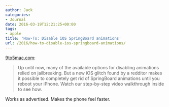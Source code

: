 ```yaml
---
author: Jack
categories:
- Journal
date: 2016-03-19T12:21:25+00:00
tags:
- apple
title: 'How-To: Disable iOS SpringBoard animations'
url: /2016/how-to-disable-ios-springboard-animations/
---
```


[9to5mac.com][1]:

> Up until now, many of the available options for disabling animations relied on jailbreaking. But a new iOS glitch found by a redditor makes it possible to completely get rid of SpringBoard animations until you reboot your iPhone. Watch our step-by-step video walkthrough inside to see how.

Works as advertised. Makes the phone feel faster.

 [1]: http://9to5mac.com/2016/03/08/how-to-disable-ios-springboard-animations-faster-glitch/
